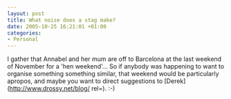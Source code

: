 ```yaml
---
layout: post
title: What noise does a stag make?
date: 2005-10-25 16:21:01 +01:00
categories:
- Personal
---
```

I gather that Annabel and her mum are off to Barcelona at the last weekend of November for a 'hen weekend'...  So if anybody was happening to want to organise something something similar, that weekend would be particularly apropos, and maybe you want to direct suggestions to [Derek](http://www.drossy.net/blog/ rel=). :-)
